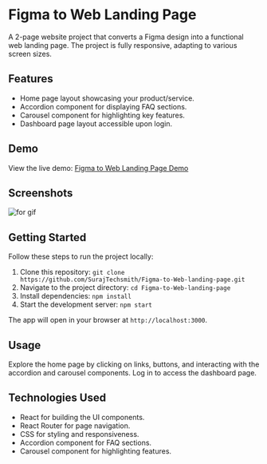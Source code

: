 # Figma to Web Landing Page

A 2-page website project that converts a Figma design into a functional web landing page. The project is fully responsive, adapting to various screen sizes.

## Features

- Home page layout showcasing your product/service.
- Accordion component for displaying FAQ sections.
- Carousel component for highlighting key features.
- Dashboard page layout accessible upon login.

## Demo

View the live demo: [Figma to Web Landing Page Demo](https://figma-website-seven.vercel.app/)

## Screenshots

![for gif](https://github.com/SurajTechsmith/Figma-to-Web-landing-page/assets/132484115/cd744693-b873-4f24-ab32-16c915cd8d63)


## Getting Started

Follow these steps to run the project locally:

1. Clone this repository: `git clone https://github.com/SurajTechsmith/Figma-to-Web-landing-page.git`
2. Navigate to the project directory: `cd Figma-to-Web-landing-page`
3. Install dependencies: `npm install`
4. Start the development server: `npm start`

The app will open in your browser at `http://localhost:3000`.

## Usage

Explore the home page by clicking on links, buttons, and interacting with the accordion and carousel components. Log in to access the dashboard page.

## Technologies Used

- React for building the UI components.
- React Router for page navigation.
- CSS for styling and responsiveness.
- Accordion component for FAQ sections.
- Carousel component for highlighting features.
